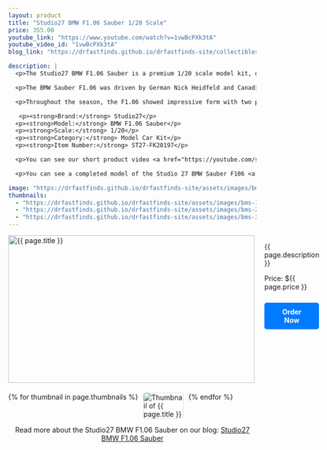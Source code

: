 ```yaml
---
layout: product
title: "Studio27 BMW F1.06 Sauber 1/20 Scale"
price: 355.00
youtube_link: "https://www.youtube.com/watch?v=1vwBcPXk3tA"
youtube_video_id: "1vwBcPXk3tA"
blog_link: "https://drfastfinds.github.io/drfastfinds-site/collectibles/model%20kits/studio27/bmw/f1/2024/09/25/studio27-bmw-f1-06-sauber.html"

description: |
  <p>The Studio27 BMW F1.06 Sauber is a premium 1/20 scale model kit, offering a highly detailed and accurate representation of the BMW Sauber F1 car. This kit is perfect for advanced model builders looking to replicate the famous F1.06 from BMW's 2006 Formula 1 season.</p>

  <p>The BMW Sauber F1.06 was driven by German Nick Heidfeld and Canadian Jacques Villeneuve, with Pole Robert Kubica replacing Villeneuve before the season's end. This was BMW's first full season as a team, previously having only supplied engines. The car, designed by Willy Rampf, Jacky Eeckelaert, and Seamus Mullarkey, was powered by a competitive engine, surprising many with its podium finishes.</p>

  <p>Throughout the season, the F1.06 showed impressive form with two podium finishes—one for Heidfeld at the Hungaroring and another for Kubica at Monza. The car's innovative features included a flexible rear wing and some other design elements that drew attention throughout the season. The team's livery featured traditional BMW blue and white with red accents, making it a standout on the track.</p>

   <p><strong>Brand:</strong> Studio27</p>
  <p><strong>Model:</strong> BMW F1.06 Sauber</p>
  <p><strong>Scale:</strong> 1/20</p>
  <p><strong>Category:</strong> Model Car Kit</p>
  <p><strong>Item Number:</strong> ST27-FK20197</p>

  <p>You can see our short product video <a href="https://youtube.com/shorts/AtaKWLD4-RI?feature=share" target="_blank">here</a>.</p>

  <p>You can see a completed model of the Studio 27 BMW Sauber F106 <a href="https://www.modelcarsmag.com/forums/topic/92144-studio-27-bmw-sauber-f106/" target="_blank">here</a>.</p>

image: "https://drfastfinds.github.io/drfastfinds-site/assets/images/bms.jpg"
thumbnails:
  - "https://drfastfinds.github.io/drfastfinds-site/assets/images/bms-1.jpg"
  - "https://drfastfinds.github.io/drfastfinds-site/assets/images/bms-2.jpg"
  - "https://drfastfinds.github.io/drfastfinds-site/assets/images/bms-3.jpg"
---
```


<div class="product-detail">
    <div class="product-image-box">
        <img class="main-image" src="{{ page.image }}" alt="{{ page.title }}">
    </div>
    <div class="product-text">
        <p>{{ page.description }}</p>
        <p>Price: ${{ page.price }}</p>
        <a href="{{ site.baseurl }}/order" class="buy-now">Order Now</a>
    </div>
</div>

<div class="thumbnail-carousel">
    {% for thumbnail in page.thumbnails %}
    <img class="thumbnail" src="{{ thumbnail }}" alt="Thumbnail of {{ page.title }}">
    {% endfor %}
</div>

<div style="text-align: center;">
    <p>Read more about the Studio27 BMW F1.06 Sauber on our blog: 
        <a href="https://drfastfinds.github.io/drfastfinds-site/collectibles/model%20kits/studio27/bmw/f1/2024/09/25/studio27-bmw-f1-06-sauber.html">Studio27 BMW F1.06 Sauber</a>
    </p>
</div>

<style>
.product-detail {
    display: flex;
    align-items: flex-start;
    gap: 20px;
    margin-bottom: 20px;
}

.product-image-box {
    flex-shrink: 0;
    width: 500px; 
    height: 300px; 
    overflow: hidden; 
}

.main-image {
    width: 100%; 
    height: 100%; 
    object-fit: contain; 
    display: block;
}

.product-text {
    max-width: 400px;
    flex-grow: 1;
}

.thumbnail-carousel {
    margin-top: 20px;
    display: flex;
    flex-wrap: wrap; 
    gap: 10px;
    justify-content: flex-start;
}

.thumbnail {
    max-width: 80px;
    cursor: pointer;
    border: 1px solid #ddd;
    border-radius: 4px;
}

.youtube-link {
    text-align: center;
    margin-top: 20px;
    font-size: 16px;
}

.buy-now {
    display: inline-block;
    padding: 10px 20px;
    margin-top: 10px;
    background-color: #007bff;
    color: #fff;
    text-decoration: none;
    border-radius: 5px;
    font-weight: bold;
    text-align: center;
}

.buy-now:hover {
    background-color: #0056b3;
}
</style>

<script>
document.addEventListener('DOMContentLoaded', function() {
    const mainImage = document.querySelector('.main-image');
    const thumbnails = document.querySelectorAll('.thumbnail');

    thumbnails.forEach(thumbnail => {
        thumbnail.addEventListener('click', function() {
            mainImage.src = this.src;
        });
    });
});
</script>
